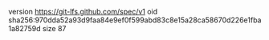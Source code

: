version https://git-lfs.github.com/spec/v1
oid sha256:970dda52a93d9faa84e9ef0f599abd83c8e15a28ca58670d226e1fba1a82759d
size 87
